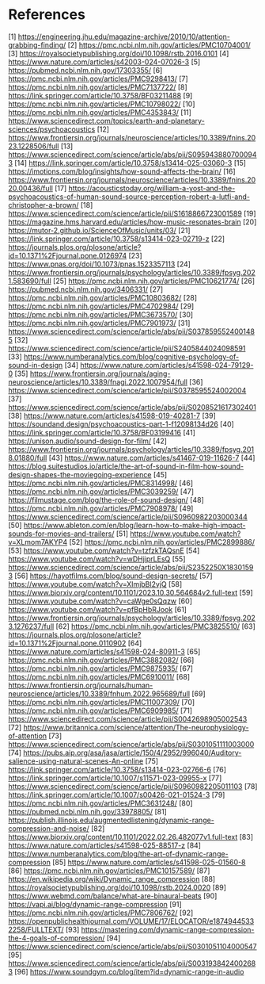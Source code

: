 # References

[1] https://engineering.jhu.edu/magazine-archive/2010/10/attention-grabbing-finding/
[2] https://pmc.ncbi.nlm.nih.gov/articles/PMC10704001/
[3] https://royalsocietypublishing.org/doi/10.1098/rstb.2016.0101
[4] https://www.nature.com/articles/s42003-024-07026-3
[5] https://pubmed.ncbi.nlm.nih.gov/17303355/
[6] https://pmc.ncbi.nlm.nih.gov/articles/PMC9298413/
[7] https://pmc.ncbi.nlm.nih.gov/articles/PMC7137722/
[8] https://link.springer.com/article/10.3758/BF03211488
[9] https://pmc.ncbi.nlm.nih.gov/articles/PMC10798022/
[10] https://pmc.ncbi.nlm.nih.gov/articles/PMC4353843/
[11] https://www.sciencedirect.com/topics/earth-and-planetary-sciences/psychoacoustics
[12] https://www.frontiersin.org/journals/neuroscience/articles/10.3389/fnins.2023.1228506/full
[13] https://www.sciencedirect.com/science/article/abs/pii/S0959438807000943
[14] https://link.springer.com/article/10.3758/s13414-025-03060-3
[15] https://imotions.com/blog/insights/how-sound-affects-the-brain/
[16] https://www.frontiersin.org/journals/neuroscience/articles/10.3389/fnins.2020.00436/full
[17] https://acousticstoday.org/william-a-yost-and-the-psychoacoustics-of-human-sound-source-perception-robert-a-lutfi-and-christopher-a-brown/
[18] https://www.sciencedirect.com/science/article/pii/S1618866723001589
[19] https://magazine.hms.harvard.edu/articles/how-music-resonates-brain
[20] https://mutor-2.github.io/ScienceOfMusic/units/03/
[21] https://link.springer.com/article/10.3758/s13414-023-02719-z
[22] https://journals.plos.org/plosone/article?id=10.1371%2Fjournal.pone.0126974
[23] https://www.pnas.org/doi/10.1073/pnas.1523357113
[24] https://www.frontiersin.org/journals/psychology/articles/10.3389/fpsyg.2021.583690/full
[25] https://pmc.ncbi.nlm.nih.gov/articles/PMC10621774/
[26] https://pubmed.ncbi.nlm.nih.gov/3406331/
[27] https://pmc.ncbi.nlm.nih.gov/articles/PMC10803682/
[28] https://pmc.ncbi.nlm.nih.gov/articles/PMC4702984/
[29] https://pmc.ncbi.nlm.nih.gov/articles/PMC3673570/
[30] https://pmc.ncbi.nlm.nih.gov/articles/PMC7901973/
[31] https://www.sciencedirect.com/science/article/abs/pii/S0378595524001485
[32] https://www.sciencedirect.com/science/article/pii/S2405844024098591
[33] https://www.numberanalytics.com/blog/cognitive-psychology-of-sound-in-design
[34] https://www.nature.com/articles/s41598-024-79129-0
[35] https://www.frontiersin.org/journals/aging-neuroscience/articles/10.3389/fnagi.2022.1007954/full
[36] https://www.sciencedirect.com/science/article/pii/S0378595524002004
[37] https://www.sciencedirect.com/science/article/abs/pii/S0208521617302401
[38] https://www.nature.com/articles/s41598-019-40281-7
[39] https://soundand.design/psychoacoustics-part-1-f12098134d26
[40] https://link.springer.com/article/10.3758/BF03199416
[41] https://unison.audio/sound-design-for-film/
[42] https://www.frontiersin.org/journals/psychology/articles/10.3389/fpsyg.2018.01880/full
[43] https://www.nature.com/articles/s41467-019-11626-7
[44] https://blog.suitestudios.io/article/the-art-of-sound-in-film-how-sound-design-shapes-the-moviegoing-experience
[45] https://pmc.ncbi.nlm.nih.gov/articles/PMC8314998/
[46] https://pmc.ncbi.nlm.nih.gov/articles/PMC3039259/
[47] https://filmustage.com/blog/the-role-of-sound-design/
[48] https://pmc.ncbi.nlm.nih.gov/articles/PMC7908978/
[49] https://www.sciencedirect.com/science/article/pii/S0960982203000344
[50] https://www.ableton.com/en/blog/learn-how-to-make-high-impact-sounds-for-movies-and-trailers/
[51] https://www.youtube.com/watch?v=XLmom7AKYP4
[52] https://pmc.ncbi.nlm.nih.gov/articles/PMC2899886/
[53] https://www.youtube.com/watch?v=tzfzkTAQsnE
[54] https://www.youtube.com/watch?v=wDHjiprLEsQ
[55] https://www.sciencedirect.com/science/article/abs/pii/S2352250X18301593
[56] https://hayotfilms.com/blog/sound-design-secrets/
[57] https://www.youtube.com/watch?v=XImjbBl2vjQ
[58] https://www.biorxiv.org/content/10.1101/2023.10.30.564684v2.full-text
[59] https://www.youtube.com/watch?v=caWge0sQqzw
[60] https://www.youtube.com/watch?v=pfBpHbRJook
[61] https://www.frontiersin.org/journals/psychology/articles/10.3389/fpsyg.2023.1276237/full
[62] https://pmc.ncbi.nlm.nih.gov/articles/PMC3825510/
[63] https://journals.plos.org/plosone/article?id=10.1371%2Fjournal.pone.0110902
[64] https://www.nature.com/articles/s41598-024-80911-3
[65] https://pmc.ncbi.nlm.nih.gov/articles/PMC3882082/
[66] https://pmc.ncbi.nlm.nih.gov/articles/PMC9875935/
[67] https://pmc.ncbi.nlm.nih.gov/articles/PMC6910011/
[68] https://www.frontiersin.org/journals/human-neuroscience/articles/10.3389/fnhum.2022.965689/full
[69] https://pmc.ncbi.nlm.nih.gov/articles/PMC11007309/
[70] https://pmc.ncbi.nlm.nih.gov/articles/PMC6909985/
[71] https://www.sciencedirect.com/science/article/pii/S0042698905002543
[72] https://www.britannica.com/science/attention/The-neurophysiology-of-attention
[73] https://www.sciencedirect.com/science/article/abs/pii/S0301051111003000
[74] https://pubs.aip.org/asa/jasa/article/150/4/2952/996040/Auditory-salience-using-natural-scenes-An-online
[75] https://link.springer.com/article/10.3758/s13414-023-02766-6
[76] https://link.springer.com/article/10.1007/s11571-023-09955-x
[77] https://www.sciencedirect.com/science/article/pii/S0960982205011103
[78] https://link.springer.com/article/10.1007/s00426-021-01524-3
[79] https://pmc.ncbi.nlm.nih.gov/articles/PMC3631248/
[80] https://pubmed.ncbi.nlm.nih.gov/33978805/
[81] https://publish.illinois.edu/augmentedlistening/dynamic-range-compression-and-noise/
[82] https://www.biorxiv.org/content/10.1101/2022.02.26.482077v1.full-text
[83] https://www.nature.com/articles/s41598-025-88517-z
[84] https://www.numberanalytics.com/blog/the-art-of-dynamic-range-compression
[85] https://www.nature.com/articles/s41598-025-01560-8
[86] https://pmc.ncbi.nlm.nih.gov/articles/PMC10157589/
[87] https://en.wikipedia.org/wiki/Dynamic_range_compression
[88] https://royalsocietypublishing.org/doi/10.1098/rstb.2024.0020
[89] https://www.webmd.com/balance/what-are-binaural-beats
[90] https://vapi.ai/blog/dynamic-range-compression
[91] https://pmc.ncbi.nlm.nih.gov/articles/PMC7806762/
[92] https://openpublichealthjournal.com/VOLUME/17/ELOCATOR/e18749445332258/FULLTEXT/
[93] https://mastering.com/dynamic-range-compression-the-4-goals-of-compression/
[94] https://www.sciencedirect.com/science/article/abs/pii/S0301051104000547
[95] https://www.sciencedirect.com/science/article/abs/pii/S0031938424002683
[96] https://www.soundgym.co/blog/item?id=dynamic-range-in-audio
